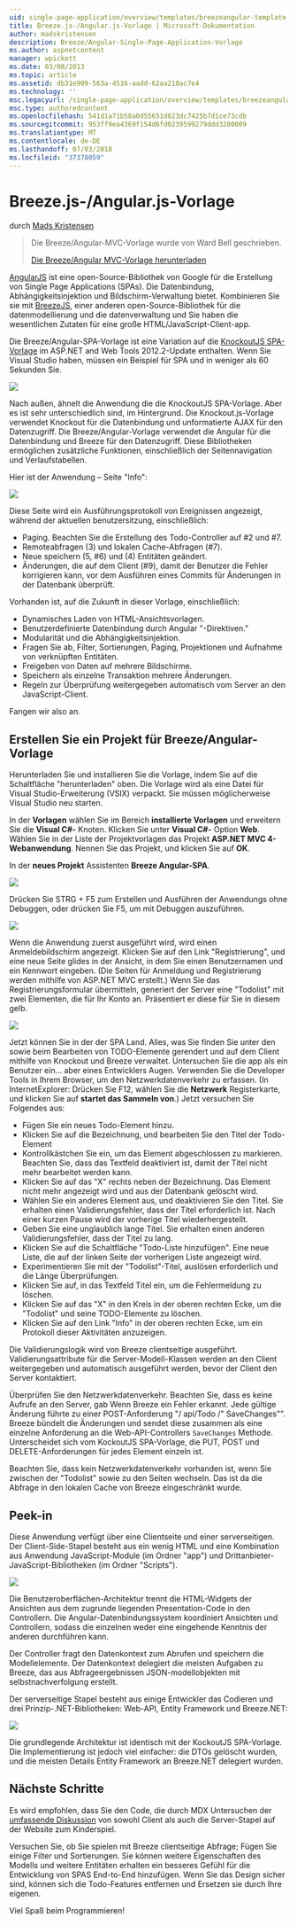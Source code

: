 ```yaml
---
uid: single-page-application/overview/templates/breezeangular-template
title: Breeze.js-/Angular.js-Vorlage | Microsoft-Dokumentation
author: madskristensen
description: Breeze/Angular-Single-Page-Application-Vorlage
ms.author: aspnetcontent
manager: wpickett
ms.date: 03/08/2013
ms.topic: article
ms.assetid: db31e909-563a-4516-aadd-62aa210ac7e4
ms.technology: ''
msc.legacyurl: /single-page-application/overview/templates/breezeangular-template
msc.type: authoredcontent
ms.openlocfilehash: 541d1a71b58a0d55651d823dc7425b7d1ce73cdb
ms.sourcegitcommit: 953ff9ea4369f154d6fd0239599279ddd3280009
ms.translationtype: MT
ms.contentlocale: de-DE
ms.lasthandoff: 07/03/2018
ms.locfileid: "37378059"
---
```

<a name="breezeangular-template"></a>Breeze.js-/Angular.js-Vorlage
====================
durch [Mads Kristensen](https://github.com/madskristensen)

> Die Breeze/Angular-MVC-Vorlage wurde von Ward Bell geschrieben.
> 
> [Die Breeze/Angular MVC-Vorlage herunterladen](https://go.microsoft.com/fwlink/?LinkId=286437)


[AngularJS](http://angularjs.org) ist eine open-Source-Bibliothek von Google für die Erstellung von Single Page Applications (SPAs). Die Datenbindung, Abhängigkeitsinjektion und Bildschirm-Verwaltung bietet. Kombinieren Sie sie mit [BreezeJS](http://www.breezejs.com/?utm_source=ms-spa), einer anderen open-Source-Bibliothek für die datenmodellierung und die datenverwaltung und Sie haben die wesentlichen Zutaten für eine große HTML/JavaScript-Client-app.

Die Breeze/Angular-SPA-Vorlage ist eine Variation auf die [KnockoutJS SPA-Vorlage](../introduction/knockoutjs-template.md) im ASP.NET and Web Tools 2012.2-Update enthalten. Wenn Sie Visual Studio haben, müssen ein Beispiel für SPA und in weniger als 60 Sekunden Sie.

![](http://www.breezejs.com/sites/all/images/spa-template/NgRunningTodoPage.png)

Nach außen, ähnelt die Anwendung die die KnockoutJS SPA-Vorlage. Aber es ist sehr unterschiedlich sind, im Hintergrund. Die Knockout.js-Vorlage verwendet Knockout für die Datenbindung und unformatierte AJAX für den Datenzugriff. Die Breeze/Angular-Vorlage verwendet die Angular für die Datenbindung und Breeze für den Datenzugriff. Diese Bibliotheken ermöglichen zusätzliche Funktionen, einschließlich der Seitennavigation und Verlaufstabellen.

Hier ist der Anwendung – Seite "Info":

![](http://www.breezejs.com/sites/all/images/spa-template/NgRunningAboutPage.png)

Diese Seite wird ein Ausführungsprotokoll von Ereignissen angezeigt, während der aktuellen benutzersitzung, einschließlich:

- Paging. Beachten Sie die Erstellung des Todo-Controller auf #2 und #7.
- Remoteabfragen (3) und lokalen Cache-Abfragen (#7).
- Neue speichern (5, #6) und (4) Entitäten geändert.
- Änderungen, die auf dem Client (#9), damit der Benutzer die Fehler korrigieren kann, vor dem Ausführen eines Commits für Änderungen in der Datenbank überprüft.

Vorhanden ist, auf die Zukunft in dieser Vorlage, einschließlich:

- Dynamisches Laden von HTML-Ansichtsvorlagen.
- Benutzerdefinierte Datenbindung durch Angular "-Direktiven."
- Modularität und die Abhängigkeitsinjektion.
- Fragen Sie ab, Filter, Sortierungen, Paging, Projektionen und Aufnahme von verknüpften Entitäten.
- Freigeben von Daten auf mehrere Bildschirme.
- Speichern als einzelne Transaktion mehrere Änderungen.
- Regeln zur Überprüfung weitergegeben automatisch vom Server an den JavaScript-Client.

Fangen wir also an.

## <a name="create-a-breezeangular-template-project"></a>Erstellen Sie ein Projekt für Breeze/Angular-Vorlage

Herunterladen Sie und installieren Sie die Vorlage, indem Sie auf die Schaltfläche "herunterladen" oben. Die Vorlage wird als eine Datei für Visual Studio-Erweiterung (VSIX) verpackt. Sie müssen möglicherweise Visual Studio neu starten.

In der **Vorlagen** wählen Sie im Bereich **installierte Vorlagen** und erweitern Sie die **Visual C#-** Knoten. Klicken Sie unter **Visual C#-** Option **Web**. Wählen Sie in der Liste der Projektvorlagen das Projekt **ASP.NET MVC 4-Webanwendung**. Nennen Sie das Projekt, und klicken Sie auf **OK**.

In der **neues Projekt** Assistenten **Breeze Angular-SPA**.

![](http://www.breezejs.com/sites/all/images/spa-template/SelectBreezeNgSpaTemplate.png)

Drücken Sie STRG + F5 zum Erstellen und Ausführen der Anwendungs ohne Debuggen, oder drücken Sie F5, um mit Debuggen auszuführen.

![](http://www.breezejs.com/sites/all/images/spa-template/ZephyrLogin.png)

Wenn die Anwendung zuerst ausgeführt wird, wird einen Anmeldebildschirm angezeigt. Klicken Sie auf den Link "Registrierung", und eine neue Seite glides in der Ansicht, in dem Sie einen Benutzernamen und ein Kennwort eingeben. (Die Seiten für Anmeldung und Registrierung werden mithilfe von ASP.NET MVC erstellt.) Wenn Sie das Registrierungsformular übermitteln, generiert der Server eine "Todolist" mit zwei Elementen, die für Ihr Konto an. Präsentiert er diese für Sie in diesem gelb.

![](http://www.breezejs.com/sites/all/images/spa-template/TodoList.png)

Jetzt können Sie in der der SPA Land. Alles, was Sie finden Sie unter den sowie beim Bearbeiten von TODO-Elemente gerendert und auf dem Client mithilfe von Knockout und Breeze verwaltet. Untersuchen Sie die app als ein Benutzer ein... aber eines Entwicklers Augen. Verwenden Sie die Developer Tools in Ihrem Browser, um den Netzwerkdatenverkehr zu erfassen. (In InternetExplorer: Drücken Sie F12, wählen Sie die **Netzwerk** Registerkarte, und klicken Sie auf **startet das Sammeln von**.) Jetzt versuchen Sie Folgendes aus:

- Fügen Sie ein neues Todo-Element hinzu.
- Klicken Sie auf die Bezeichnung, und bearbeiten Sie den Titel der Todo-Element
- Kontrollkästchen Sie ein, um das Element abgeschlossen zu markieren. Beachten Sie, dass das Textfeld deaktiviert ist, damit der Titel nicht mehr bearbeitet werden kann.
- Klicken Sie auf das "X" rechts neben der Bezeichnung. Das Element nicht mehr angezeigt wird und aus der Datenbank gelöscht wird.
- Wählen Sie ein anderes Element aus, und deaktivieren Sie den Titel. Sie erhalten einen Validierungsfehler, dass der Titel erforderlich ist. Nach einer kurzen Pause wird der vorherige Titel wiederhergestellt.
- Geben Sie eine unglaublich lange Titel. Sie erhalten einen anderen Validierungsfehler, dass der Titel zu lang.
- Klicken Sie auf die Schaltfläche "Todo-Liste hinzufügen". Eine neue Liste, die auf der linken Seite der vorherigen Liste angezeigt wird.
- Experimentieren Sie mit der "Todolist"-Titel, auslösen erforderlich und die Länge Überprüfungen.
- Klicken Sie auf, in das Textfeld Titel ein, um die Fehlermeldung zu löschen.
- Klicken Sie auf das "X" in den Kreis in der oberen rechten Ecke, um die "Todolist" und seine TODO-Elemente zu löschen.
- Klicken Sie auf den Link "Info" in der oberen rechten Ecke, um ein Protokoll dieser Aktivitäten anzuzeigen.

Die Validierungslogik wird von Breeze clientseitige ausgeführt. Validierungsattribute für die Server-Modell-Klassen werden an den Client weitergegeben und automatisch ausgeführt werden, bevor der Client den Server kontaktiert.

Überprüfen Sie den Netzwerkdatenverkehr. Beachten Sie, dass es keine Aufrufe an den Server, gab Wenn Breeze ein Fehler erkannt. Jede gültige Änderung führte zu einer POST-Anforderung "/ api/Todo /" SaveChanges"". Breeze bündelt die Änderungen und sendet diese zusammen als eine einzelne Anforderung an die Web-API-Controllers `SaveChanges` Methode. Unterscheidet sich vom KockoutJS SPA-Vorlage, die PUT, POST und DELETE-Anforderungen für jedes Element einzeln ist.

Beachten Sie, dass kein Netzwerkdatenverkehr vorhanden ist, wenn Sie zwischen der "Todolist" sowie zu den Seiten wechseln. Das ist da die Abfrage in den lokalen Cache von Breeze eingeschränkt wurde.

## <a name="peek-inside"></a>Peek-in

Diese Anwendung verfügt über eine Clientseite und einer serverseitigen. Der Client-Side-Stapel besteht aus ein wenig HTML und eine Kombination aus Anwendung JavaScript-Module (im Ordner "app") und Drittanbieter-JavaScript-Bibliotheken (im Ordner "Scripts").

![](http://www.breezejs.com/sites/all/images/spa-template/NgClientArchitecture2.png)

Die Benutzeroberflächen-Architektur trennt die HTML-Widgets der Ansichten aus dem zugrunde liegenden Presentation-Code in den Controllern. Die Angular-Datenbindungssystem koordiniert Ansichten und Controllern, sodass die einzelnen weder eine eingehende Kenntnis der anderen durchführen kann.

Der Controller fragt den Datenkontext zum Abrufen und speichern die Modellelemente. Der Datenkontext delegiert die meisten Aufgaben zu Breeze, das aus Abfrageergebnissen JSON-modellobjekten mit selbstnachverfolgung erstellt.

Der serverseitige Stapel besteht aus einige Entwickler das Codieren und drei Prinzip-.NET-Bibliotheken: Web-API, Entity Framework und Breeze.NET:

![](http://www.breezejs.com/sites/all/images/spa-template/ServerArchitecture.png)

Die grundlegende Architektur ist identisch mit der KockoutJS SPA-Vorlage. Die Implementierung ist jedoch viel einfacher: die DTOs gelöscht wurden, und die meisten Details Entity Framework an Breeze.NET delegiert wurden.

## <a name="next-steps"></a>Nächste Schritte

Es wird empfohlen, dass Sie den Code, die durch MDX Untersuchen der [umfassende Diskussion](http://www.breezejs.com/ng-spa-template?utm_source=ms-spa) von sowohl Client als auch die Server-Stapel auf der Website zum Kinderspiel.

Versuchen Sie, ob Sie spielen mit Breeze clientseitige Abfrage; Fügen Sie einige Filter und Sortierungen. Sie können weitere Eigenschaften des Modells und weitere Entitäten erhalten ein besseres Gefühl für die Entwicklung von SPAS End-to-End hinzufügen. Wenn Sie das Design sicher sind, können sich die Todo-Features entfernen und Ersetzen sie durch Ihre eigenen.

Viel Spaß beim Programmieren!
